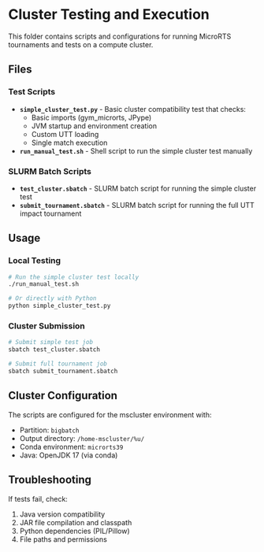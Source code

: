 # Cluster Testing and Execution

This folder contains scripts and configurations for running MicroRTS tournaments and tests on a compute cluster.

## Files

### Test Scripts
- **`simple_cluster_test.py`** - Basic cluster compatibility test that checks:
  - Basic imports (gym_microrts, JPype)
  - JVM startup and environment creation
  - Custom UTT loading
  - Single match execution
- **`run_manual_test.sh`** - Shell script to run the simple cluster test manually

### SLURM Batch Scripts
- **`test_cluster.sbatch`** - SLURM batch script for running the simple cluster test
- **`submit_tournament.sbatch`** - SLURM batch script for running the full UTT impact tournament

## Usage

### Local Testing
```bash
# Run the simple cluster test locally
./run_manual_test.sh

# Or directly with Python
python simple_cluster_test.py
```

### Cluster Submission
```bash
# Submit simple test job
sbatch test_cluster.sbatch

# Submit full tournament job
sbatch submit_tournament.sbatch
```

## Cluster Configuration

The scripts are configured for the mscluster environment with:
- Partition: `bigbatch`
- Output directory: `/home-mscluster/%u/`
- Conda environment: `microrts39`
- Java: OpenJDK 17 (via conda)

## Troubleshooting

If tests fail, check:
1. Java version compatibility
2. JAR file compilation and classpath
3. Python dependencies (PIL/Pillow)
4. File paths and permissions
